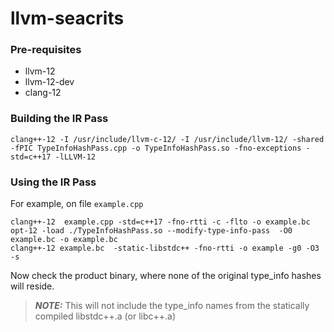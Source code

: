 # llvm-seacrits

### Pre-requisites

* llvm-12
* llvm-12-dev
* clang-12


### Building the IR Pass
```shell
clang++-12 -I /usr/include/llvm-c-12/ -I /usr/include/llvm-12/ -shared -fPIC TypeInfoHashPass.cpp -o TypeInfoHashPass.so -fno-exceptions -std=c++17 -lLLVM-12
```

### Using the IR Pass

For example, on file `example.cpp`

```shell
clang++-12  example.cpp -std=c++17 -fno-rtti -c -flto -o example.bc
opt-12 -load ./TypeInfoHashPass.so --modify-type-info-pass  -O0  example.bc -o example.bc
clang++-12 example.bc  -static-libstdc++ -fno-rtti -o example -g0 -O3 -s
```

Now check the product binary, where none of the original type_info hashes will reside.

> **_NOTE:_** This will not include the type_info names from the statically compiled libstdc++.a (or libc++.a)
